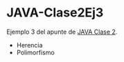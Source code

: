 # JAVA-Clase2Ej3

Ejemplo 3 del apunte de [JAVA Clase 2](https://profmatiasgarcia.com.ar/uploads/tutoriales/ClaseTeoricaJAVA2.pdf).
<ul>
  <li> Herencia</li>
  <li> Polimorfismo</li>
  
</ul>
